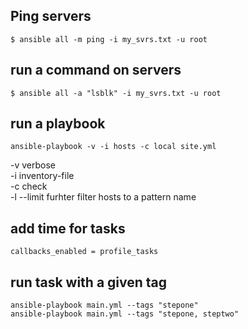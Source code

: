 
## Ping servers
```
$ ansible all -m ping -i my_svrs.txt -u root
```
## run a command on servers
```
$ ansible all -a "lsblk" -i my_svrs.txt -u root
```
## run a playbook
```
ansible-playbook -v -i hosts -c local site.yml
```
-v verbose<br/>
-i inventory-file<br/>
-c check<br/>
-l --limit furhter filter hosts to a pattern name<br/>

## add time for tasks
```
callbacks_enabled = profile_tasks
```
## run task with a given tag
```
ansible-playbook main.yml --tags "stepone"
ansible-playbook main.yml --tags "stepone, steptwo"
```
